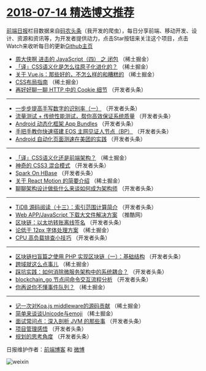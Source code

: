 # [2018-07-14 精选博文推荐](http://hao.caibaojian.com/date/2018/07/14)

[前端日报](http://caibaojian.com/c/news)栏目数据来自[码农头条](http://hao.caibaojian.com/)（我开发的爬虫），每日分享前端、移动开发、设计、资源和资讯等，为开发者提供动力，点击Star按钮来关注这个项目，点击Watch来收听每日的更新[Github主页](https://github.com/kujian/frontendDaily)
* [周大侠啊 进击的 JavaScript（四） 之 闭包](http://hao.caibaojian.com/80001.html) （稀土掘金）
* [「译」CSS语义化是怎么往原子化进化的？](http://hao.caibaojian.com/80006.html) （稀土掘金）
* [关于 Vue.js：那些好的，不怎么样的和糟糕的](http://hao.caibaojian.com/80002.html) （稀土掘金）
* [CSS布局指南](http://hao.caibaojian.com/80003.html) （稀土掘金）
* [再好好聊一聊 HTTP 中的 Cookie 细节](http://hao.caibaojian.com/80027.html) （开发者头条）

***
* [一步步提高手写数字的识别率（一）](http://hao.caibaojian.com/80038.html) （开发者头条）
* [流量测试 + 传统性能测试，帮你高效保证系统质量](http://hao.caibaojian.com/80030.html) （开发者头条）
* [Android 动态化框架 App Bundles](http://hao.caibaojian.com/80041.html) （开发者头条）
* [手把手教你快速搭建 EOS 主网见证人节点（BP）](http://hao.caibaojian.com/80031.html) （开发者头条）
* [Android 自动化页面测速在美团的实践](http://hao.caibaojian.com/80042.html) （开发者头条）

***
* [「译」CSS语义化还是前端架构？](http://hao.caibaojian.com/80005.html) （稀土掘金）
* [神奇的 CSS3 混合模式](http://hao.caibaojian.com/80026.html) （开发者头条）
* [Spark On HBase](http://hao.caibaojian.com/80035.html) （开发者头条）
* [关于 React Motion 的简要介绍](http://hao.caibaojian.com/80007.html) （稀土掘金）
* [聊聊架构设计做些什么来谈如何成为架构师](http://hao.caibaojian.com/80024.html) （开发者头条）

***
* [TiDB 源码阅读（十三）：索引范围计算简介](http://hao.caibaojian.com/80036.html) （开发者头条）
* [Web APP/JavaScript 下载大文件解决方案](http://hao.caibaojian.com/80063.html) （推酷网）
* [区块链：以太坊转账离线签名](http://hao.caibaojian.com/80037.html) （开发者头条）
* [论低于 12px 字体处理方案](http://hao.caibaojian.com/80004.html) （稀土掘金）
* [CPU 高负载排查小技巧](http://hao.caibaojian.com/80028.html) （开发者头条）

***
* [区块链扫盲篇之使用 PHP 实现区块链（一）：基础结构](http://hao.caibaojian.com/80039.html) （开发者头条）
* [跨域就这么点事儿](http://hao.caibaojian.com/80008.html) （稀土掘金）
* [踩坑实践：如何消除微服务架构中的系统耦合？](http://hao.caibaojian.com/80029.html) （开发者头条）
* [blockchain_go 节点间命令交互流程分析](http://hao.caibaojian.com/80040.html) （开发者头条）
* [你再说你不懂事件队列？](http://hao.caibaojian.com/80009.html) （稀土掘金）

***
* [记一次对Koa.js middleware的源码贡献](http://hao.caibaojian.com/80010.html) （稀土掘金）
* [简单来谈谈Unicode与emoji](http://hao.caibaojian.com/80011.html) （稀土掘金）
* [面试常问点：深入剖析 JVM 的那些事](http://hao.caibaojian.com/80032.html) （开发者头条）
* [项目管理感悟](http://hao.caibaojian.com/80025.html) （开发者头条）
* [规划的思考角度](http://hao.caibaojian.com/80033.html) （开发者头条）

日报维护作者：[前端博客](http://caibaojian.com/) 和 [微博](http://caibaojian.com/go/weibo)

![weixin](https://user-images.githubusercontent.com/3055447/38468989-651132ac-3b80-11e8-8e6b-15122322a9d7.png)